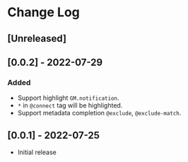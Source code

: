 # Change Log

## [Unreleased]

## [0.0.2] - 2022-07-29

### Added

- Support highlight `GM.notification`.
- `*` in `@connect` tag will be highlighted.
- Support metadata completion `@exclude`, `@exclude-match`.

## [0.0.1] - 2022-07-25

- Initial release
